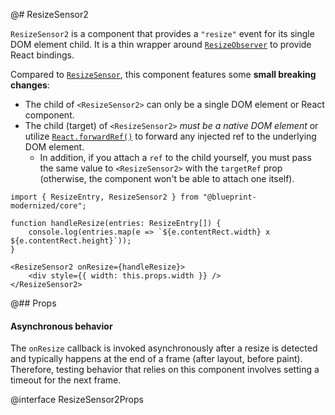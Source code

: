@# ResizeSensor2

`ResizeSensor2` is a component that provides a `"resize"` event for its single
DOM element child. It is a thin wrapper around
[`ResizeObserver`][resizeobserver] to provide React bindings.

Compared to [`ResizeSensor`](#core/components/resize-sensor), this component features some __small breaking changes__:

- The child of `<ResizeSensor2>` can only be a single DOM element or React component.
- The child (target) of `<ResizeSensor2>` _must be a native DOM element_ or utilize [`React.forwardRef()`](forwardRef) to forward any injected ref to the underlying DOM element.
  - In addition, if you attach a `ref` to the child yourself, you must pass the same value to `<ResizeSensor2>`
with the `targetRef` prop (otherwise, the component won't be able to attach one itself).

[resizeobserver]: https://developers.google.com/web/updates/2016/10/resizeobserver
[forwardRef]: https://reactjs.org/docs/forwarding-refs.html

```tsx
import { ResizeEntry, ResizeSensor2 } from "@blueprint-modernized/core";

function handleResize(entries: ResizeEntry[]) {
    console.log(entries.map(e => `${e.contentRect.width} x ${e.contentRect.height}`));
}

<ResizeSensor2 onResize={handleResize}>
    <div style={{ width: this.props.width }} />
</ResizeSensor2>
```

@## Props

<div class="@ns-callout @ns-intent-warning @ns-icon-warning-sign">
    <h4 class="@ns-heading">Asynchronous behavior</h4>

The `onResize` callback is invoked asynchronously after a resize is detected
and typically happens at the end of a frame (after layout, before paint).
Therefore, testing behavior that relies on this component involves setting a
timeout for the next frame.

</div>

@interface ResizeSensor2Props

